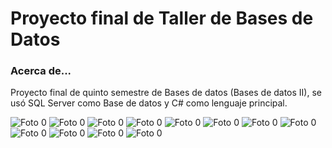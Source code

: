 # Proyecto final de Taller de Bases de Datos

<h3>Acerca de...</h2>
<p>Proyecto final de quinto semestre de Bases de datos (Bases de datos II), se usó SQL Server como Base de datos y C# como lenguaje principal.</p>
<img src="foto0.jpg" alt="Foto 0" title="Foto 0">
<img src="foto00.jpg" alt="Foto 0" title="Foto 0">
<img src="foto000.jpg" alt="Foto 0" title="Foto 0">
<img src="./imagenes/foto1.jpg" alt="Foto 0" title="Foto 0">
<img src="foto2.jpg" alt="Foto 0" title="Foto 0">
<img src="foto3.jpg" alt="Foto 0" title="Foto 0">
<img src="foto4.jpg" alt="Foto 0" title="Foto 0">
<img src="foto5.jpg" alt="Foto 0" title="Foto 0">
<img src="foto6.jpg" alt="Foto 0" title="Foto 0">
<img src="foto7.jpg" alt="Foto 0" title="Foto 0">
<img src="foto8.jpg" alt="Foto 0" title="Foto 0">
<img src="foto9.jpg" alt="Foto 0" title="Foto 0">

